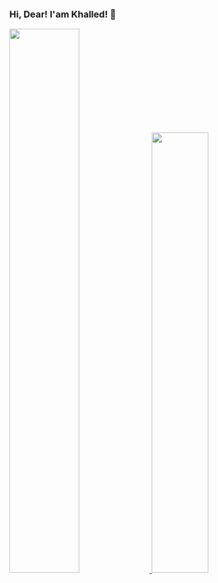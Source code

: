 ### Hi, Dear! I'am Khalled! 👋

<div>
	<a href="https://github.com/khalleddev">
	<img width="50%" src="https://github-readme-stats.vercel.app/api?username=khalleddev&show_icons=true&theme=dark&include_all_commits=true&count_private=true"/>
  	<img width="45%" src="https://github-readme-stats.vercel.app/api/top-langs/?username=khalleddev&layout=compact&langs_count=16&theme=dark"/>
</div>
